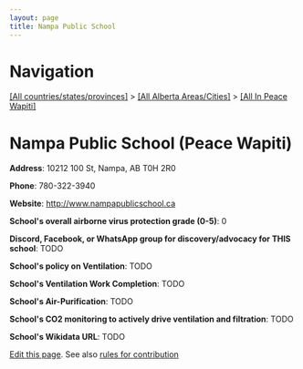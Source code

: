 ```yaml
---
layout: page
title: Nampa Public School
---
```

# Navigation

[[All countries/states/provinces]](../../..) > [[All Alberta Areas/Cities]](../..) > [[All In Peace Wapiti]](..)

# Nampa Public School (Peace Wapiti)

**Address**: 10212 100 St, Nampa, AB T0H 2R0

**Phone**: 780-322-3940

**Website**: <http://www.nampapublicschool.ca>

**School's overall airborne virus protection grade (0-5)**: 0

**Discord, Facebook, or WhatsApp group for discovery/advocacy for THIS school**: TODO

**School's policy on Ventilation**: TODO

**School's Ventilation Work Completion**: TODO

**School's Air-Purification**: TODO

**School's CO2 monitoring to actively drive ventilation and filtration**: TODO

**School's Wikidata URL**: TODO


[Edit this page](https://github.com/ventilate-schools/AB/edit/main/./Peace_Wapiti/Nampa_Public_School.md). See also [rules for contribution](../../../contribution-rules/)